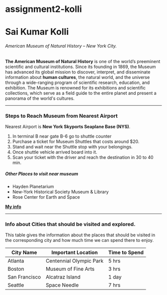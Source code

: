 # assignment2-kolli
# Sai Kumar Kolli
###### American Museum of Natural History – New York City.
**The American Museum of Natural History** is one of the world’s preeminent scientific and cultural institutions. Since its founding in 1869, the Museum has advanced its global mission to discover, interpret, and disseminate information about **human cultures**, the natural world, and the universe through a wide-ranging program of scientific research, education, and exhibition. The Museum is renowned for its exhibitions and scientific collections, which serve as a field guide to the entire planet and present a panorama of the world's cultures.

--------------------------

### Steps to Reach Museum from Nearest Airport

Nearest Airport is **New York Skyports Seaplane Base (NYS)**.

1. In terminal B near gate B-6 go to shuttle counter
2. Purchase a ticket for Museum Shuttles that costs around $20.
3. Stand and wait near the Shuttle stop with your belongings.
4. Once shuttle vehicle arrived board into it.
5. Scan your ticket with the driver and reach the destination in 30 to 40 min.

##### Other Places to visit near museum

+ Hayden Planetarium
+ New-York Historical Society Museum & Library
+ Rose Center for Earth and Space

**[My info](AboutMe.md)**

*********************************

### Info about Cities that should be visited and explored.

This table gives the information about the places that should be visited in the corresponding city and how much time we can spend there to enjoy.

| City Name | Important Location | Time to Spend |
|-----------|--------------------|---------------|
| Atlanta   | Centennial Olympic Park | 5 hrs    |
| Boston    | Museum of Fine Arts | 3 hrs        |
| San Francisco| Alcatraz Island |  1 day        |
| Seattle   | Space Needle | 7 hrs               |


